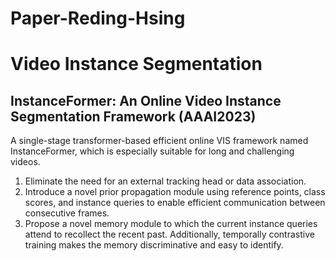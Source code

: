 # Paper-Reding-Hsing
# Video Instance Segmentation
## InstanceFormer: An Online Video Instance Segmentation Framework (AAAI2023)
A single-stage transformer-based efficient online VIS framework named InstanceFormer, which is especially suitable for long and challenging videos.
1. Eliminate the need for an external tracking head or data association.
2. Introduce a novel prior propagation module using reference points, class scores, and instance queries to enable efficient communication between consecutive frames.
3. Propose a novel memory module to which the current instance queries attend to recollect the recent past. Additionally, temporally contrastive training makes the memory discriminative and easy to identify.
